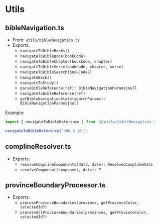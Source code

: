 # Utils

## bibleNavigation.ts
- From: `utils/bibleNavigation.ts`
- Exports:
  - `navigateToBibleBooks()`
  - `navigateToBibleBook(bookCode)`
  - `navigateToBibleChapter(bookCode, chapter)`
  - `navigateToBibleVerse(bookCode, chapter, verse)`
  - `navigateToBibleSearch(bookCode?)`
  - `navigateBack()`
  - `navigateToStudy()`
  - `parseBibleReference(ref): BibleNavigationParams|null`
  - `navigateToBibleReference(ref)`
  - `getBibleNavigationState(searchParams): BibleNavigationParams|null`

Example:
```ts
import { navigateToBibleReference } from '@/utils/bibleNavigation';

navigateToBibleReference('JHN 3:16');
```

## complineResolver.ts
- Exports:
  - `resolveComplineComponents(data, date): ResolvedComplineData`
  - `resolveComponent(component, date): T`

## provinceBoundaryProcessor.ts
- Exports:
  - `processProvinceBoundaries(province, getProvinceColor, selectedId?)`
  - `processAllProvinceBoundaries(provinces, getProvinceColor, selectedId?)`